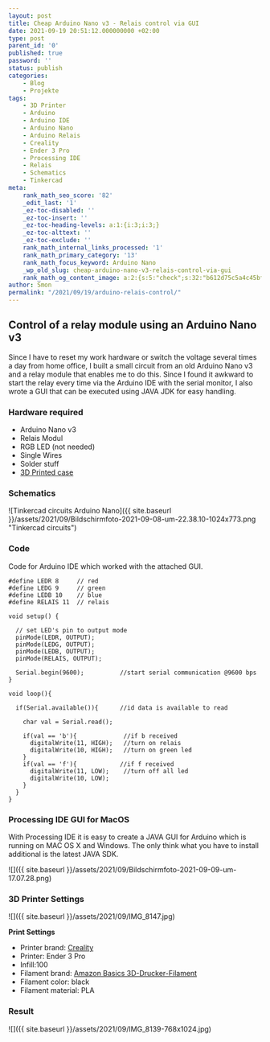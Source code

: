 ```yaml
--- 
layout: post 
title: Cheap Arduino Nano v3 - Relais control via GUI 
date: 2021-09-19 20:51:12.000000000 +02:00 
type: post 
parent_id: '0' 
published: true 
password: '' 
status: publish 
categories: 
    - Blog 
    - Projekte 
tags: 
    - 3D Printer 
    - Arduino 
    - Arduino IDE 
    - Arduino Nano 
    - Arduino Relais 
    - Creality 
    - Ender 3 Pro 
    - Processing IDE 
    - Relais 
    - Schematics 
    - Tinkercad 
meta: 
    rank_math_seo_score: '82' 
    _edit_last: '1' 
    _ez-toc-disabled: '' 
    _ez-toc-insert: '' 
    _ez-toc-heading-levels: a:1:{i:3;i:3;} 
    _ez-toc-alttext: '' 
    _ez-toc-exclude: '' 
    rank_math_internal_links_processed: '1' 
    rank_math_primary_category: '13' 
    rank_math_focus_keyword: Arduino Nano 
    _wp_old_slug: cheap-arduino-nano-v3-relais-control-via-gui 
    rank_math_og_content_image: a:2:{s:5:"check";s:32:"b612d75c5a4c45bf5002876ab9aae40a";s:6:"images";a:1:{i:0;i:547;}} 
author: Smon
permalink: "/2021/09/19/arduino-relais-control/" 
---
```


**Control of a relay module using an Arduino Nano v3**
------------------------------------------------------

Since I have to reset my work hardware or switch the voltage several times a day from home office, I built a small circuit from an old Arduino Nano v3 and a relay module that enables me to do this. Since I found it awkward to start the relay every time via the Arduino IDE with the serial monitor, I also wrote a GUI that can be executed using JAVA JDK for easy handling.

### **Hardware required**

*   Arduino Nano v3
*   Relais Modul
*   RGB LED (not needed)
*   Single Wires
*   Solder stuff
*   [3D Printed case](https://www.tinkercad.com/things/5TZT1Vlvi8K)

### **Schematics**

![Tinkercad circuits Arduino Nano]({{ site.baseurl }}/assets/2021/09/Bildschirmfoto-2021-09-08-um-22.38.10-1024x773.png "Tinkercad circuits")

### **Code**

Code for Arduino IDE which worked with the attached GUI.

    #define LEDR 8     // red
    #define LEDG 9     // green
    #define LEDB 10    // blue
    #define RELAIS 11  // relais
    
    void setup() {
    
      // set LED's pin to output mode
      pinMode(LEDR, OUTPUT);
      pinMode(LEDG, OUTPUT);
      pinMode(LEDB, OUTPUT);
      pinMode(RELAIS, OUTPUT);
      
      Serial.begin(9600);          //start serial communication @9600 bps
    }
    
    void loop(){
      
      if(Serial.available()){      //id data is available to read
    
        char val = Serial.read();
    
        if(val == 'b'){             //if b received
          digitalWrite(11, HIGH);   //turn on relais
          digitalWrite(10, HIGH);   //turn on green led
        }
        if(val == 'f'){            //if f received
          digitalWrite(11, LOW);    //turn off all led
          digitalWrite(10, LOW);
        }      
      }
    }

### **Processing IDE GUI for MacOS**

With Processing IDE it is easy to create a JAVA GUI for Arduino which is running on MAC OS X and Windows. The only think what you have to install additional is the latest JAVA SDK.

![]({{ site.baseurl }}/assets/2021/09/Bildschirmfoto-2021-09-09-um-17.07.28.png)

### **3D Printer Settings**

![]({{ site.baseurl }}/assets/2021/09/IMG_8147.jpg)

**Print Settings**

*   Printer brand: [Creality](https://www.creality3dshop.de)
*   Printer: Ender 3 Pro
*   Infill:100
*   Filament brand: [Amazon Basics 3D-Drucker-Filament](https://www.amazon.de/s?keywords=Filament-3D-Druckmaterialien&i=industrial&rh=n%3A6589299031%2Cp_89%3AAmazon+Basics&dc&_encoding=UTF8&c=ts&qid=1631212845&rnid=669059031&ts_id=6589299031&ref=sr_nr_p_89_1)
*   Filament color: black
*   Filament material: PLA

### **Result**

![]({{ site.baseurl }}/assets/2021/09/IMG_8139-768x1024.jpg)
